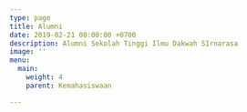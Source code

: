 ```yaml
---
type: page
title: Alumni
date: 2019-02-21 00:00:00 +0700
description: Alumni Sekolah Tinggi Ilmu Dakwah SIrnarasa
image: ''
menu:
  main:
    weight: 4
    parent: Kemahasiswaan

---
```

